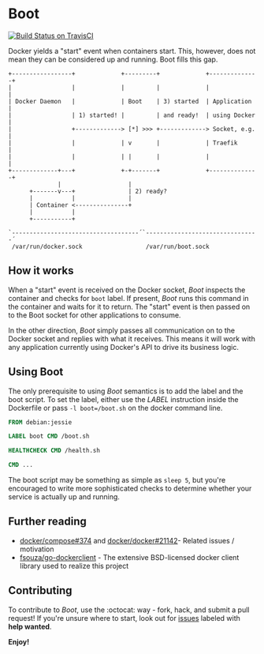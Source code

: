 Boot
====
[![Build Status on TravisCI](https://secure.travis-ci.org/tueftler/boot.png)](http://travis-ci.org/tueftler/boot)

Docker yields a "start" event when containers start. This, however, does not mean they can be considered up and running. Boot fills this gap.


```
+-----------------+             +---------+             +--------------+
|                 |             |         |             |              |
| Docker Daemon   |             | Boot    | 3) started  | Application  |
|                 | 1) started! |         | and ready!  | using Docker |
|                 +-------------> [*] >>> +-------------> Socket, e.g. |
|                 |             | v       |             | Traefik      |
|                 |             | |       |             |              |
+-------------+---+             +-+-------+             +--------------+
              |                   |
      +-------v---+               | 2) ready?
      |           |               |
      | Container <---------------+
      |           |
      +-----------+

`------------------------------------´`--------------------------------´
 /var/run/docker.sock                  /var/run/boot.sock
```

How it works
------------
When a "start" event is received on the Docker socket, *Boot* inspects the container and checks for `boot` label. If present, *Boot* runs this command in the container and waits for it to return. The "start" event is then passed on to the Boot socket for other applications to consume.

In the other direction, *Boot* simply passes all communication on to the Docker socket and replies with what it receives. This means it will work with any application currently using Docker's API to drive its business logic. 

Using Boot
------------
The only prerequisite to using *Boot* semantics is to add the label and the boot script. To set the label, either use the *LABEL* instruction inside the Dockerfile or pass `-l boot=/boot.sh` on the docker command line.

```Dockerfile
FROM debian:jessie

LABEL boot CMD /boot.sh

HEALTHCHECK CMD /health.sh

CMD ...
```

The boot script may be something as simple as `sleep 5`, but you're encouraged to write more sophisticated checks to determine whether your service is actually up and running.

Further reading
---------------

* [docker/compose#374](https://github.com/docker/compose/issues/374) and [docker/docker#21142](https://github.com/docker/docker/issues/21142)- Related issues / motivation
* [fsouza/go-dockerclient](https://github.com/fsouza/go-dockerclient) - The extensive BSD-licensed docker client library used to realize this project

Contributing
------------

To contribute to *Boot*, use the :octocat: way - fork, hack, and submit a pull request! If you're unsure where to start, look out for [issues](https://github.com/tueftler/boot/issues) labeled with **help wanted**.

**Enjoy!**
